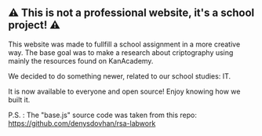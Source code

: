 ## ⚠ This is not a professional website, it's a school project! ⚠

This website was made to fullfill a school assignment in a more creative way. The base goal was to make a research about criptography using mainly the resources found on KanAcademy.

We decided to do something newer, related to our school studies: IT.

It is now available to everyone and open source! Enjoy knowing how we built it.

P.S. : The "base.js" source code was taken from this repo: https://github.com/denysdovhan/rsa-labwork
